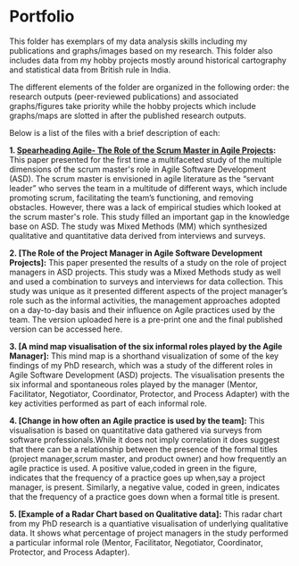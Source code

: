 # Portfolio
This folder has exemplars of my data analysis skills including my publications and graphs/images based on my research. This folder also includes data from my hobby projects mostly around historical cartography and statistical data from British rule in India.

The different elements of the folder are organized in the following order: the research outputs (peer-reviewed publications) and associated graphs/figures take priority while the hobby projects which include graphs/maps are slotted in after the published research outputs.

Below is a list of the files with a brief description of each:

**1. [Spearheading Agile- The Role of the Scrum Master in Agile Projects](https://github.com/yyshastri/Portfolio/blob/6d3b3fc4033fda59dcbf93391c15e48dc9b51b86/Spearheading%20agile%20the%20role%20of%20the%20scrum%20master%20in%20Agile%20Projects.pdf):** This paper presented for the first time a multifaceted study of the multiple dimensions of the scrum master's role in Agile Software Development (ASD). The scrum master is envisioned in agile literature as the “servant leader” who serves the team in a multitude of different ways, which include promoting scrum, facilitating the team’s functioning, and removing obstacles. However, there was a lack of empirical studies which looked at the scrum master's role. This study filled an important gap in the knowledge base on ASD. The study was Mixed Methods (MM) which synthesized qualitative and quantitative data derived from interviews and surveys.

**2. [The Role of the Project Manager in Agile Software Development Projects]:** This paper presented the results of a study on the role of project managers in ASD projects. This study was a Mixed Methods study as well and used a combination to surveys and interviews for data collection. This study was unique as it presented different aspects of the project manager’s role such as the informal activities, the management approaches adopted on a day-to-day basis and their influence on Agile practices used by the team. The version uploaded here is a pre-print one and the final published version can be accessed here.

**3. [A mind map visualisation of the six informal roles played by the Agile Manager]:** This mind map is a shorthand visualization of some of the key findings of my PhD research, which was a study of the different roles in Agile Software Development (ASD) projects. The visualisation presents the six informal and spontaneous roles played by the manager (Mentor, Facilitator, Negotiator, Coordinator, Protector, and Process Adapter) with the key activities performed as part of each informal role.

**4. [Change in how often an Agile practice is used by the team]:** This visualisation is based on quantitative data gathered via surveys from software professionals.While it does not imply correlation it does suggest that there can be a relationship between the presence of the formal titles (project manager,scrum master, and product owner) and how frequently an agile practice is used. A positive  value,coded in green in the figure, indicates that the frequency of a practice goes up when,say a project manager, is present. Similarly, a negative value, coded in green, indicates that the frequency of a practice goes down when a formal title is present.

**5. [Example of a Radar Chart based on Qualitative data]:** This radar chart from my PhD research is a quantiative visualisation of underlying qualitative data. It shows what percentage of project managers in the study performed a particular informal role (Mentor, Facilitator, Negotiator, Coordinator, Protector, and Process Adapter). 
